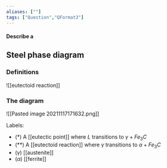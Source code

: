```yaml
---
aliases: [""]
tags: ["Question","QFormat3"]
---
```


#### Describe a
## Steel phase diagram
### Definitions
![[eutectoid reaction]]

### The diagram
![[Pasted image 20211117171632.png]]

Labels:
- (\*) A [[eutectic point]] where $L$ transitions to $\gamma+Fe_3 C$
- (\*\*) A [[eutectoid reaction]] where $\gamma$ transitions to $\alpha + Fe_3 C$
- ($\gamma$) [[austenite]]
- ($\alpha$) [[ferrite]]
